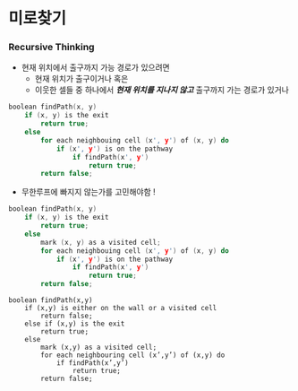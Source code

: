 # 미로찾기 

### Recursive Thinking

+ 현재 위치에서 출구까지 가능 경로가 있으려면
    + 현재 위치가 출구이거나 혹은
    + 이웃한 셀들 중 하나에서 ___현재 위치를 지나지 않고___ 출구까지 가는 경로가 있거나
    
 
```c
boolean findPath(x, y)
    if (x, y) is the exit
        return true;
    else
        for each neighbouing cell (x', y') of (x, y) do
            if (x', y') is on the pathway
                if findPath(x', y')
                    return true;
        return false;
```  
+ 무한루프에 빠지지 않는가를 고민해야함 !


```c
boolean findPath(x, y)
    if (x, y) is the exit
        return true;
    else
        mark (x, y) as a visited cell;
        for each neighbouing cell (x', y') of (x, y) do
            if (x', y') is on the pathway
                if findPath(x', y')
                    return true;
        return false;
```  

```
boolean findPath(x,y)
    if (x,y) is either on the wall or a visited cell
        return false;
    else if (x,y) is the exit
        return true;
    else
        mark (x,y) as a visited cell;
        for each neighbouring cell (x’,y’) of (x,y) do
            if findPath(x’,y’)
                return true;
        return false;
```